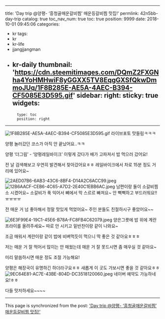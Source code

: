 
---
title: 'Day trip @양평- ‘흥청골매운갈비찜’ 매운등갈비찜 맛집!'
permlink: 42n5bb-day-trip
catalog: true
toc_nav_num: true
toc: true
position: 9999
date: 2018-10-01 09:45:06
categories:
- kr
tags:
- kr
- kr-life
- jjangjjangman
- kr-daily
thumbnail: 'https://cdn.steemitimages.com/DQmZ2FXGNha4YoHMHwiF8yGGXX5TV8EqgGXSfQkwDmmoJUq/1F8B285E-AE5A-4AEC-B394-CF5085E3D595.gif'
sidebar:
    right:
        sticky: true
widgets:
    -
        type: toc
        position: right
---


![1F8B285E-AE5A-4AEC-B394-CF5085E3D595.gif](https://cdn.steemitimages.com/DQmZ2FXGNha4YoHMHwiF8yGGXX5TV8EqgGXSfQkwDmmoJUq/1F8B285E-AE5A-4AEC-B394-CF5085E3D595.gif)
라이브포토 맛들림ㅋㅋㅋ

양평 놀러갔던 코스가 아직 안 끝났어요..ㅋㅋ

양평 ‘더그림’ - ‘양평레일바이크’
이렇게 갔다가 배가 고파져서 밥 먹으러 갔어요! 

전 날 검색해보고 우연히 발견해서 찾아갔어요ㅎㅎ
레일바이크에서 차로 15분 정도 거리에 있어요~

![2AED07B6-6AB3-43C6-8BF4-D14A2C6ACC99.jpeg](https://cdn.steemitimages.com/DQmNyeDZYB6cZHrykHfC9JW8Xebth5g9FZcwNnu1SJc2VFX/2AED07B6-6AB3-43C6-8BF4-D14A2C6ACC99.jpeg)
![12B6AACF-CEB6-4C65-A7D2-2E40C1EBB6AC.jpeg](https://cdn.steemitimages.com/DQmQK2HjjuqyMMYqqe61TRZoBUmm8Hhox7ADdzwgf7yx1Lo/12B6AACF-CEB6-4C65-A7D2-2E40C1EBB6AC.jpeg)
남편이랑 둘이 소갈비찜 소 시켰어요~
소갈비가 푹 익어서 뼈에서 막 스르르 빠져요~
안 뻑뻑하고 부드러워요!!ㅠㅠㅠㅠ

전 매운 거 넘 좋아해서 정말 맛있게 먹었어요~
주인 분들도 친절하시구 좋았어요~~

![6E3F99E4-19C1-45E6-B78A-FC8FB4C62079.jpeg](https://cdn.steemitimages.com/DQmaejkmeYJ5U1LQzBsAdqUXzGa5YebkiUU2S9F4dsVvxyT/6E3F99E4-19C1-45E6-B78A-FC8FB4C62079.jpeg)
양은그릇에 밥 위에 계란프라이를 올려주세요~
따로 안 시키고 밑반찬이랑 같이 나와요~

조금 매워서 계란이랑 같이 밥에 비벼먹듯이 먹으니
딱 좋은 것 같아요ㅎㅎㅎ

저는 매운 거 잘 먹어서 많이는 안 매웠는데
매운 거 잘 못드시면 좀 매우실 것 같아요~

미리 말씀하시면 매운 정도 조절 가능해요!

양평은 해장국이 유명하긴 하더라구요ㅎㅎ
새롭게 이 곳도 가보시면 좋을 것 같아요ㅎㅎ
![9EC64E81-AC7E-43BE-804D-DC3518120060.jpeg](https://cdn.steemitimages.com/DQmPLFHWFutUA9yvYf7TMVBW6Bv9EYV1T4VhtwAWLsKLcam/9EC64E81-AC7E-43BE-804D-DC3518120060.jpeg)
네이버 예약도 가능하네요!ㅎㅎ

다들 맛저하세요~~~~

- - -

This page is synchronized from the post: ['Day trip @양평- ‘흥청골매운갈비찜’ 매운등갈비찜 맛집!'](https://steemit.com/@talkative-bk/42n5bb-day-trip)
